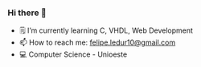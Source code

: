 ### Hi there 👋

  - 🗒️ I’m currently learning C, VHDL, Web Development
  - 📫 How to reach me: felipe.ledur10@gmail.com
  - 💻 Computer Science - Unioeste

